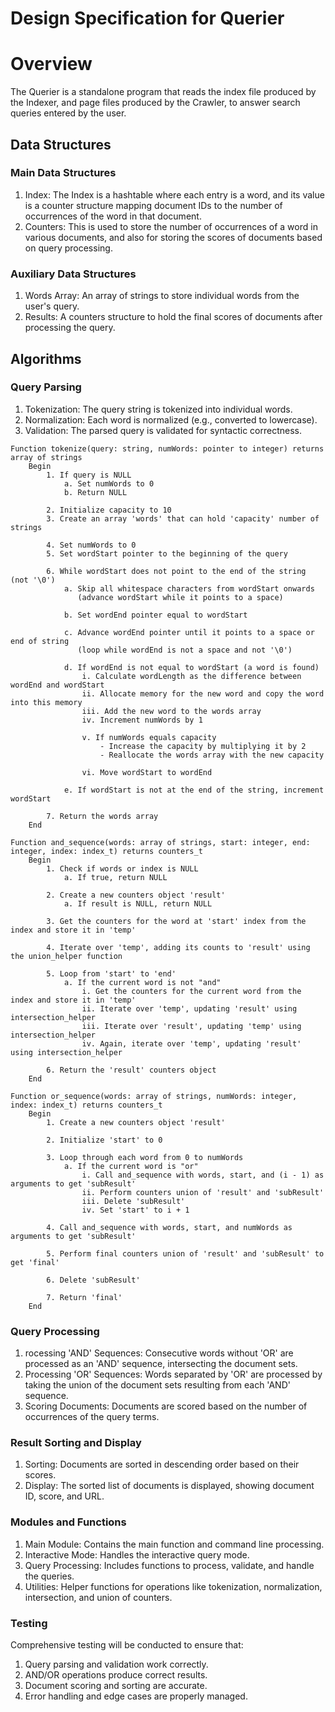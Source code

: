# Design Specification for Querier

# Overview
The Querier is a standalone program that reads the index file produced by the Indexer, and page files produced by the Crawler, to answer search queries entered by the user.

## Data Structures

### Main Data Structures
1. Index: The Index is a hashtable where each entry is a word, and its value is a counter structure mapping document IDs to the number of occurrences of the word in that document.
2. Counters: This is used to store the number of occurrences of a word in various documents, and also for storing the scores of documents based on query processing.

### Auxiliary Data Structures
1. Words Array: An array of strings to store individual words from the user's query.
2. Results: A counters structure to hold the final scores of documents after processing the query.

## Algorithms
### Query Parsing
1. Tokenization: The query string is tokenized into individual words.
2. Normalization: Each word is normalized (e.g., converted to lowercase).
3. Validation: The parsed query is validated for syntactic correctness.

```plaintext
Function tokenize(query: string, numWords: pointer to integer) returns array of strings
    Begin
        1. If query is NULL
            a. Set numWords to 0
            b. Return NULL

        2. Initialize capacity to 10
        3. Create an array 'words' that can hold 'capacity' number of strings

        4. Set numWords to 0
        5. Set wordStart pointer to the beginning of the query

        6. While wordStart does not point to the end of the string (not '\0')
            a. Skip all whitespace characters from wordStart onwards
               (advance wordStart while it points to a space)
            
            b. Set wordEnd pointer equal to wordStart

            c. Advance wordEnd pointer until it points to a space or end of string
               (loop while wordEnd is not a space and not '\0')

            d. If wordEnd is not equal to wordStart (a word is found)
                i. Calculate wordLength as the difference between wordEnd and wordStart
                ii. Allocate memory for the new word and copy the word into this memory
                iii. Add the new word to the words array
                iv. Increment numWords by 1

                v. If numWords equals capacity
                    - Increase the capacity by multiplying it by 2
                    - Reallocate the words array with the new capacity

                vi. Move wordStart to wordEnd

            e. If wordStart is not at the end of the string, increment wordStart

        7. Return the words array
    End
```

```plaintext
Function and_sequence(words: array of strings, start: integer, end: integer, index: index_t) returns counters_t
    Begin
        1. Check if words or index is NULL
            a. If true, return NULL

        2. Create a new counters object 'result'
            a. If result is NULL, return NULL

        3. Get the counters for the word at 'start' index from the index and store it in 'temp'

        4. Iterate over 'temp', adding its counts to 'result' using the union_helper function

        5. Loop from 'start' to 'end'
            a. If the current word is not "and"
                i. Get the counters for the current word from the index and store it in 'temp'
                ii. Iterate over 'temp', updating 'result' using intersection_helper
                iii. Iterate over 'result', updating 'temp' using intersection_helper
                iv. Again, iterate over 'temp', updating 'result' using intersection_helper

        6. Return the 'result' counters object
    End
```

```pseudocode
Function or_sequence(words: array of strings, numWords: integer, index: index_t) returns counters_t
    Begin
        1. Create a new counters object 'result'
        
        2. Initialize 'start' to 0

        3. Loop through each word from 0 to numWords
            a. If the current word is "or"
                i. Call and_sequence with words, start, and (i - 1) as arguments to get 'subResult'
                ii. Perform counters union of 'result' and 'subResult'
                iii. Delete 'subResult'
                iv. Set 'start' to i + 1

        4. Call and_sequence with words, start, and numWords as arguments to get 'subResult'

        5. Perform final counters union of 'result' and 'subResult' to get 'final'
        
        6. Delete 'subResult'

        7. Return 'final'
    End
```

### Query Processing
1. rocessing 'AND' Sequences: Consecutive words without 'OR' are processed as an 'AND' sequence, intersecting the document sets.
2. Processing 'OR' Sequences: Words separated by 'OR' are processed by taking the union of the document sets resulting from each 'AND' sequence.
3. Scoring Documents: Documents are scored based on the number of occurrences of the query terms.

### Result Sorting and Display
1. Sorting: Documents are sorted in descending order based on their scores.
2. Display: The sorted list of documents is displayed, showing document ID, score, and URL.

### Modules and Functions

1. Main Module: Contains the main function and command line processing.
2. Interactive Mode: Handles the interactive query mode.
3. Query Processing: Includes functions to process, validate, and handle the queries.
4. Utilities: Helper functions for operations like tokenization, normalization, intersection, and union of counters.

### Testing

Comprehensive testing will be conducted to ensure that:

1. Query parsing and validation work correctly.
2. AND/OR operations produce correct results.
3. Document scoring and sorting are accurate.
4. Error handling and edge cases are properly managed.

